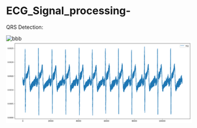 # ECG_Signal_processing-
QRS Detection:

![bbb](https://en.wikipedia.org/wiki/Butterworth_filter)
![](images/ecg.png)
